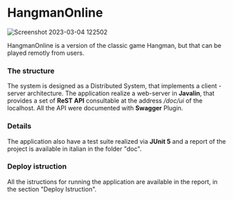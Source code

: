 # HangmanOnline

![Screenshot 2023-03-04 122502](https://user-images.githubusercontent.com/73821401/222897252-c9f6c0c1-0943-41ce-91d9-bb9594784b9e.png)

HangmanOnline is a version of the classic game Hangman, but that can be played remotly from users.

### The structure

The system is designed as a Distributed System, that implements a client - server architecture.
The application realize a web-server in **Javalin**, that provides a set of **ReST API** consultable at the address */doc/ui* of the localhost.
All the API were documented with **Swagger** Plugin.


### Details

The application also have a test suite realized via **JUnit 5** and a report of the project is available in italian in the folder "doc".

### Deploy istruction

All the istructions for running the application are available in the report, in the section "Deploy Istruction".
